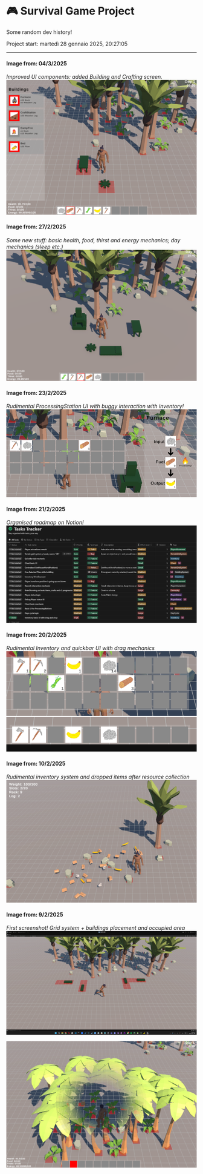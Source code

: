 # **🎮 Survival Game Project**

Some random dev history!

Project start: martedì 28 gennaio 2025, 20:27:05

---
#### **Image from: 04/3/2025**
_Improved UI components: added Building and Crafting screen._
![](images/image_8.png)

#### **Image from: 27/2/2025**
_Some new stuff: basic health, food, thirst and energy mechanics; day mechanics (sleep etc.)_
![](images/image_7.png)

#### **Image from: 23/2/2025**
_Rudimental ProcessingStation UI with buggy interaction with inventory!_
![](images/image_6.png)

#### **Image from: 21/2/2025**
_Organised roadmap on Notion!_
![](images/image_5.png)

#### **Image from: 20/2/2025**
_Rudimental Inventory and quickbar UI with drag mechanics_
![](images/image_3.png)
![](images/image_4.png)

#### **Image from: 10/2/2025**
_Rudimental inventory system and dropped items after resource collection_
![](images/image_2.png)

#### **Image from: 9/2/2025**
_First screenshot!_
_Grid system + buildings placement and occupied area_
![](images/image_1.png)

![alt text](image.png)